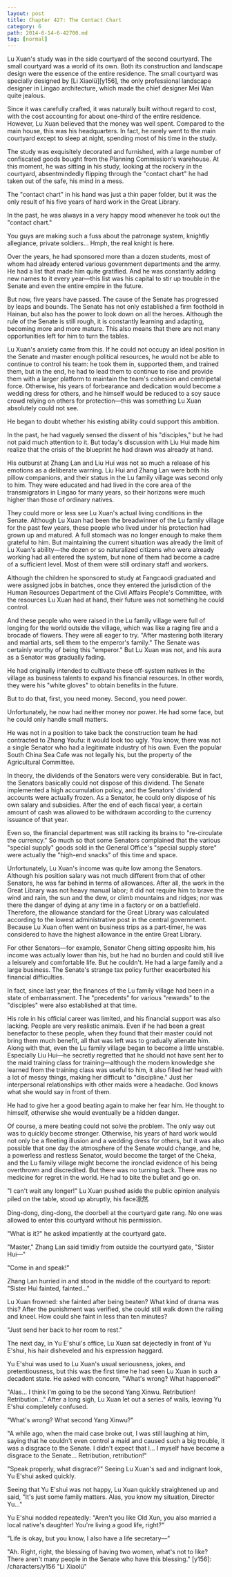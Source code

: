 ```yaml
---
layout: post
title: Chapter 427: The Contact Chart
category: 6
path: 2014-6-14-6-42700.md
tag: [normal]
---
```


Lu Xuan's study was in the side courtyard of the second courtyard. The small courtyard was a world of its own. Both its construction and landscape design were the essence of the entire residence. The small courtyard was specially designed by [Li Xiaolü][y156], the only professional landscape designer in Lingao architecture, which made the chief designer Mei Wan quite jealous.

Since it was carefully crafted, it was naturally built without regard to cost, with the cost accounting for about one-third of the entire residence. However, Lu Xuan believed that the money was well spent. Compared to the main house, this was his headquarters. In fact, he rarely went to the main courtyard except to sleep at night, spending most of his time in the study.

The study was exquisitely decorated and furnished, with a large number of confiscated goods bought from the Planning Commission's warehouse. At this moment, he was sitting in his study, looking at the rockery in the courtyard, absentmindedly flipping through the "contact chart" he had taken out of the safe, his mind in a mess.

The "contact chart" in his hand was just a thin paper folder, but it was the only result of his five years of hard work in the Great Library.

In the past, he was always in a very happy mood whenever he took out the "contact chart."

You guys are making such a fuss about the patronage system, knightly allegiance, private soldiers... Hmph, the real knight is here.

Over the years, he had sponsored more than a dozen students, most of whom had already entered various government departments and the army. He had a list that made him quite gratified. And he was constantly adding new names to it every year—this list was his capital to stir up trouble in the Senate and even the entire empire in the future.

But now, five years have passed. The cause of the Senate has progressed by leaps and bounds. The Senate has not only established a firm foothold in Hainan, but also has the power to look down on all the heroes. Although the rule of the Senate is still rough, it is constantly learning and adapting, becoming more and more mature. This also means that there are not many opportunities left for him to turn the tables.

Lu Xuan's anxiety came from this. If he could not occupy an ideal position in the Senate and master enough political resources, he would not be able to continue to control his team: he took them in, supported them, and trained them, but in the end, he had to lead them to continue to rise and provide them with a larger platform to maintain the team's cohesion and centripetal force. Otherwise, his years of forbearance and dedication would become a wedding dress for others, and he himself would be reduced to a soy sauce crowd relying on others for protection—this was something Lu Xuan absolutely could not see.

He began to doubt whether his existing ability could support this ambition.

In the past, he had vaguely sensed the dissent of his "disciples," but he had not paid much attention to it. But today's discussion with Liu Hui made him realize that the crisis of the blueprint he had drawn was already at hand.

His outburst at Zhang Lan and Liu Hui was not so much a release of his emotions as a deliberate warning. Liu Hui and Zhang Lan were both his pillow companions, and their status in the Lu family village was second only to him. They were educated and had lived in the core area of the transmigrators in Lingao for many years, so their horizons were much higher than those of ordinary natives.

They could more or less see Lu Xuan's actual living conditions in the Senate. Although Lu Xuan had been the breadwinner of the Lu family village for the past few years, these people who lived under his protection had grown up and matured. A full stomach was no longer enough to make them grateful to him. But maintaining the current situation was already the limit of Lu Xuan's ability—the dozen or so naturalized citizens who were already working had all entered the system, but none of them had become a cadre of a sufficient level. Most of them were still ordinary staff and workers.

Although the children he sponsored to study at Fangcaodi graduated and were assigned jobs in batches, once they entered the jurisdiction of the Human Resources Department of the Civil Affairs People's Committee, with the resources Lu Xuan had at hand, their future was not something he could control.

And these people who were raised in the Lu family village were full of longing for the world outside the village, which was like a raging fire and a brocade of flowers. They were all eager to try. "After mastering both literary and martial arts, sell them to the emperor's family." The Senate was certainly worthy of being this "emperor." But Lu Xuan was not, and his aura as a Senator was gradually fading.

He had originally intended to cultivate these off-system natives in the village as business talents to expand his financial resources. In other words, they were his "white gloves" to obtain benefits in the future.

But to do that, first, you need money. Second, you need power.

Unfortunately, he now had neither money nor power. He had some face, but he could only handle small matters.

He was not in a position to take back the construction team he had contracted to Zhang Youfu: it would look too ugly. You know, there was not a single Senator who had a legitimate industry of his own. Even the popular South China Sea Cafe was not legally his, but the property of the Agricultural Committee.

In theory, the dividends of the Senators were very considerable. But in fact, the Senators basically could not dispose of this dividend. The Senate implemented a high accumulation policy, and the Senators' dividend accounts were actually frozen. As a Senator, he could only dispose of his own salary and subsidies. After the end of each fiscal year, a certain amount of cash was allowed to be withdrawn according to the currency issuance of that year.

Even so, the financial department was still racking its brains to "re-circulate the currency." So much so that some Senators complained that the various "special supply" goods sold in the General Office's "special supply store" were actually the "high-end snacks" of this time and space.

Unfortunately, Lu Xuan's income was quite low among the Senators. Although his position salary was not much different from that of other Senators, he was far behind in terms of allowances. After all, the work in the Great Library was not heavy manual labor; it did not require him to brave the wind and rain, the sun and the dew, or climb mountains and ridges; nor was there the danger of dying at any time in a factory or on a battlefield. Therefore, the allowance standard for the Great Library was calculated according to the lowest administrative post in the central government. Because Lu Xuan often went on business trips as a part-timer, he was considered to have the highest allowance in the entire Great Library.

For other Senators—for example, Senator Cheng sitting opposite him, his income was actually lower than his, but he had no burden and could still live a leisurely and comfortable life. But he couldn't. He had a large family and a large business. The Senate's strange tax policy further exacerbated his financial difficulties.

In fact, since last year, the finances of the Lu family village had been in a state of embarrassment. The "precedents" for various "rewards" to the "disciples" were also established at that time.

His role in his official career was limited, and his financial support was also lacking. People are very realistic animals. Even if he had been a great benefactor to these people, when they found that their master could not bring them much benefit, all that was left was to gradually alienate him. Along with that, even the Lu family village began to become a little unstable. Especially Liu Hui—he secretly regretted that he should not have sent her to the maid training class for training—although the modern knowledge she learned from the training class was useful to him, it also filled her head with a lot of messy things, making her difficult to "discipline." Just her interpersonal relationships with other maids were a headache. God knows what she would say in front of them.

He had to give her a good beating again to make her fear him. He thought to himself, otherwise she would eventually be a hidden danger.

Of course, a mere beating could not solve the problem. The only way out was to quickly become stronger. Otherwise, his years of hard work would not only be a fleeting illusion and a wedding dress for others, but it was also possible that one day the atmosphere of the Senate would change, and he, a powerless and restless Senator, would become the target of the Cheka, and the Lu family village might become the ironclad evidence of his being overthrown and discredited. But there was no turning back. There was no medicine for regret in the world. He had to bite the bullet and go on.

"I can't wait any longer!" Lu Xuan pushed aside the public opinion analysis piled on the table, stood up abruptly, his face凛然.

Ding-dong, ding-dong, the doorbell at the courtyard gate rang. No one was allowed to enter this courtyard without his permission.

"What is it?" he asked impatiently at the courtyard gate.

"Master," Zhang Lan said timidly from outside the courtyard gate, "Sister Hui—"

"Come in and speak!"

Zhang Lan hurried in and stood in the middle of the courtyard to report: "Sister Hui fainted, fainted..."

Lu Xuan frowned: she fainted after being beaten? What kind of drama was this? After the punishment was verified, she could still walk down the railing and kneel. How could she faint in less than ten minutes?

"Just send her back to her room to rest."

The next day, in Yu E'shui's office, Lu Xuan sat dejectedly in front of Yu E'shui, his hair disheveled and his expression haggard.

Yu E'shui was used to Lu Xuan's usual seriousness, jokes, and pretentiousness, but this was the first time he had seen Lu Xuan in such a decadent state. He asked with concern, "What's wrong? What happened?"

"Alas... I think I'm going to be the second Yang Xinwu. Retribution! Retribution..." After a long sigh, Lu Xuan let out a series of wails, leaving Yu E'shui completely confused.

"What's wrong? What second Yang Xinwu?"

"A while ago, when the maid case broke out, I was still laughing at him, saying that he couldn't even control a maid and caused such a big trouble, it was a disgrace to the Senate. I didn't expect that I... I myself have become a disgrace to the Senate... Retribution, retribution!"

"Speak properly, what disgrace?" Seeing Lu Xuan's sad and indignant look, Yu E'shui asked quickly.

Seeing that Yu E'shui was not happy, Lu Xuan quickly straightened up and said, "It's just some family matters. Alas, you know my situation, Director Yu..."

Yu E'shui nodded repeatedly: "Aren't you like Old Xun, you also married a local native's daughter! You're living a good life, right?"

"Life is okay, but you know, I also have a life secretary—"

"Ah. Right, right, the blessing of having two women, what's not to like? There aren't many people in the Senate who have this blessing."
[y156]: /characters/y156 "Li Xiaolü"